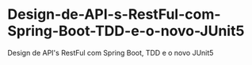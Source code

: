 # Design-de-API-s-RestFul-com-Spring-Boot-TDD-e-o-novo-JUnit5
Design de API's RestFul com Spring Boot, TDD e o novo JUnit5
